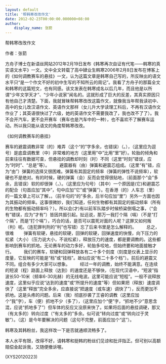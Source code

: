 ```yaml
---
layout: default
title: '帮韩寒改改作文'
date: 2012-02-23T00:00:00.000000+08:00
author:
    display_name: 张箭
---
```


帮韩寒改改作文

作者：张箭

方舟子博士在新语丝网站2012年2月19日发布《韩寒再次自证有代笔——韩寒的真实语文水平》一文。文中全文转载了高中肄业生韩寒2006年2月8日发布在博客上的《如何调教赛车的悬挂》一文，认为这篇文章是韩寒自己写的，所反映出的语文水平只“是一个作文不好的初中生写的不知所云的周记”。我看了方舟子的那篇全文和韩寒的这篇短文，也有同感。该文发表在韩寒成名以后几年，而且他是以所谓“少年文学天才”、“少年小说家”闻名的。这就形成了巨大的反差，其真实原因只有他自己才清楚。下面，我就冒昧帮韩寒改改这篇作文，就像我当年帮我读初中、高中的女儿改汉语作文、英语作文那样（女儿升大学读理工科后，不再有汉语作文作业了；其英语很快过了六级，她的英语作文不需要我改了，我也改不了了）。我不会开汽车，更不会开赛车（赛车也是汽车中的一种），也不喜欢不了解赛车运动。所以我只能从语文的角度帮韩寒改改。

《如何调教赛车的悬挂》

赛车的避震调教非常（的）难弄（这个“的”字多余，也错误）（。），（这里应为逗号）是底盘调教里（中）非常难的地方（这里用“中”比用“里”好）。轮胎的倾角和前束往往有数据可查，但悬挂的调教却时刻（时）不同（这里“时刻”错误，应为“时时”、“总是”等）。 　　避震器有（由）弹簧和避震芯组成。（这里“有”错，应为“由”）弹簧的选择又很困难。弹簧有其固定的频率（弹簧的弹性不说频率），软硬也不是绝对。有的时候，硬的弹簧（会）反而会觉得很贴地，（前面那个“会”多余，且错误）软的却很弹（，）。（这里应为句号）（其中）一个原因是(它)和避震芯的配合（句首应加“其中”，句中应加“它”或“弹簧”）。在香港（的）人车志（里）的一篇文章上可以了解，。（前半句的“的”多余，后半句应加“里”）另外一方面也因为其振动的频率。这事很微妙，我们知道，任何生物都有其固定的振动频率（所有的生物都有振动频率吗？）。所以会(才)有以前军队踏步时候桥粱倒塌之事，（“会有”错误，应为“才有”）皆因共振引起。扯远说，那万一我打个隔（嗝）（不是“打个隔”，而是“打个嗝”），巧合的话，是否可以震死对面的人呢？这罪又如何叛（判）呢。（连犯罪判刑的“判”也写错）忘了后来书里是怎么解释的。 　　总之，很难 　　弹簧有软硬，悬挂的软硬，回弹的软硬，回弹速度的快慢，向下压力的松紧（大小）（压力说大小，不说松紧），释放压力的速度，都是要调教的。这些都影响到赛车的抓地。无论赛车的动力多好，轮胎多咬地，但始终要和地面接触才行。 　　我们的赛车，软硬和回弹释放各有二十多个刻度（刻度是仪表上显示的度量，它反映的可能是“档”或“挂档”。故似应说“有二十多个档”）。前后的避震又不同。组合有多少大家可以想象。 　　经过一年的调教，始终不能满意。在连续的短波（程）路面上释放（达到）的速度还是不够快，（在现代汉语中，“短波”指波长50-10米（频率6-30兆赫）的无线电波。这里可能应说“短程”。一般不说释放速度，这里似乎应说“达到的速度”或“所提升的速度”等）但如果把（释放）速度调快了（这里“释放”完全多余，应直接说“把速度（或车速）调快了”），反而更加不抓地。这是头疼的问题。后来（我）彻底抄袭了王睿的调教（这里应加个“我”字），车（便）抓地不少（多了），（这里应加个“便”字，“抓地不少”意思含混，应说“抓地多了”）但车体的反应又没原来快了。如果将后面的悬挂调硬，那又（有太多的）转向过度（“有太多的”多余。似可说“转向过度”或“转向过于灵敏”）。（这）是今年要解决的问题（这句不完整，前面应加个“这”）。

韩寒及其韩粉丝，我这样改一下是否就通顺流畅多了。

本人水平有限，改得不好，请韩寒和挺韩的粉丝们见谅和批评指正。但可别以高额赔偿金起诉我，又随便撤诉喔。

(XYS20120223)

